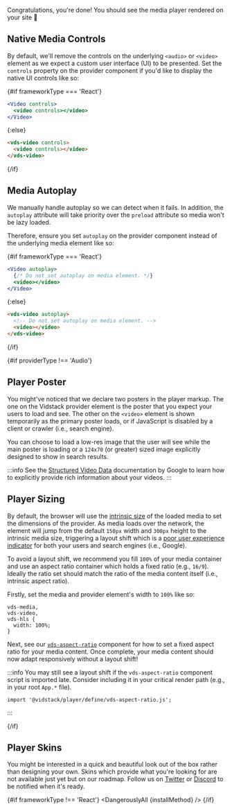 <script>
  import DangerouslyAll from './_DangerouslyAll.md';

  export let installMethod;
  export let frameworkType;
  export let providerType;
</script>

Congratulations, you're done! You should see the media player rendered on your site :tada:

## Native Media Controls

By default, we'll remove the controls on the underlying `<audio>` or `<video>` element as we
expect a custom user interface (UI) to be presented. Set the `controls` property on the provider
component if you'd like to display the native UI controls like so:

{#if frameworkType === 'React'}

```jsx
<Video controls>
  <video controls></video>
</Video>
```

{:else}

```html
<vds-video controls>
  <video controls></video>
</vds-video>
```

{/if}

## Media Autoplay

We manually handle autoplay so we can detect when it fails. In addition, the `autoplay` attribute
will take priority over the `preload` attribute so media won't be lazy loaded.

Therefore, ensure you set `autoplay` on the provider component instead of the underlying media
element like so:

{#if frameworkType === 'React'}

```jsx
<Video autoplay>
  {/* Do not set autoplay on media element. */}
  <video></video>
</Video>
```

{:else}

```html
<vds-video autoplay>
  <!-- Do not set autoplay on media element. -->
  <video></video>
</vds-video>
```

{/if}

{#if providerType !== 'Audio'}

## Player Poster

You might've noticed that we declare two posters in the player markup. The one on the Vidstack
provider element is the poster that you expect your users to load and see. The other on the
`<video>` element is shown temporarily as the primary poster loads, or if JavaScript is disabled
by a client or crawler (i.e., search engine).

You can choose to load a low-res image that the user will see while the main poster is loading or
a `124x70` (or greater) sized image explicitly designed to show in search results.

:::info
See the [Structured Video Data](https://developers.google.com/search/docs/advanced/structured-data/video)
documentation by Google to learn how to explicitly provide rich information about your videos.
:::

## Player Sizing

By default, the browser will use the [intrinsic size](https://developer.mozilla.org/en-US/docs/Glossary/Intrinsic_Size)
of the loaded media to set the dimensions of the provider. As media loads over the network,
the element will jump from the default `150px` width and `300px` height to the intrinsic media size,
triggering a layout shift which is a [poor user experience indicator](https://web.dev/cls) for
both your users and search engines (i.e., Google).

To avoid a layout shift, we recommend you fill `100%` of your media container and use an aspect
ratio container which holds a fixed ratio (e.g., `16/9`). Ideally the ratio set should match the
ratio of the media content itself (i.e., intrinsic aspect ratio).

Firstly, set the media and provider element's width to `100%` like so:

```css:copy
vds-media,
vds-video,
vds-hls {
  width: 100%;
}
```

Next, see our [`vds-aspect-ratio`](../../../components/ui/aspect-ratio/index.md) component for how
to set a fixed aspect ratio for your media content. Once complete, your media content should now
adapt responsively without a layout shift!

:::info
You may still see a layout shift if the `vds-aspect-ratio` component script is imported late.
Consider including it in your critical render path (e.g., in your root `App.*` file).

```js:title=App.*:copy
import '@vidstack/player/define/vds-aspect-ratio.js';
```

:::

{/if}

## Player Skins

You might be interested in a quick and beautiful look out of the box rather than
designing your own. Skins which provide what you're looking for are not available just yet but
on our roadmap. Follow us on [Twitter](https://twitter.com/vidstackjs?lang=en) or
[Discord](https://discord.com/invite/7RGU7wvsu9) to be notified when it's ready.

{#if frameworkType !== 'React'}
<DangerouslyAll {installMethod} />
{/if}
